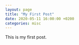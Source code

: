 ```yaml
---
layout: page
title: "My First Post"
date: 2020-05-11 16:00:00 +0200
categories: misc
---
```


This is my first post.
